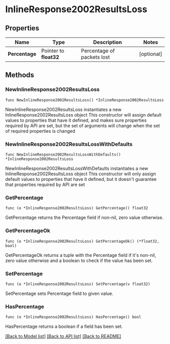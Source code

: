 # InlineResponse2002ResultsLoss

## Properties

Name | Type | Description | Notes
------------ | ------------- | ------------- | -------------
**Percentage** | Pointer to **float32** | Percentage of packets lost | [optional] 

## Methods

### NewInlineResponse2002ResultsLoss

`func NewInlineResponse2002ResultsLoss() *InlineResponse2002ResultsLoss`

NewInlineResponse2002ResultsLoss instantiates a new InlineResponse2002ResultsLoss object
This constructor will assign default values to properties that have it defined,
and makes sure properties required by API are set, but the set of arguments
will change when the set of required properties is changed

### NewInlineResponse2002ResultsLossWithDefaults

`func NewInlineResponse2002ResultsLossWithDefaults() *InlineResponse2002ResultsLoss`

NewInlineResponse2002ResultsLossWithDefaults instantiates a new InlineResponse2002ResultsLoss object
This constructor will only assign default values to properties that have it defined,
but it doesn't guarantee that properties required by API are set

### GetPercentage

`func (o *InlineResponse2002ResultsLoss) GetPercentage() float32`

GetPercentage returns the Percentage field if non-nil, zero value otherwise.

### GetPercentageOk

`func (o *InlineResponse2002ResultsLoss) GetPercentageOk() (*float32, bool)`

GetPercentageOk returns a tuple with the Percentage field if it's non-nil, zero value otherwise
and a boolean to check if the value has been set.

### SetPercentage

`func (o *InlineResponse2002ResultsLoss) SetPercentage(v float32)`

SetPercentage sets Percentage field to given value.

### HasPercentage

`func (o *InlineResponse2002ResultsLoss) HasPercentage() bool`

HasPercentage returns a boolean if a field has been set.


[[Back to Model list]](../README.md#documentation-for-models) [[Back to API list]](../README.md#documentation-for-api-endpoints) [[Back to README]](../README.md)


